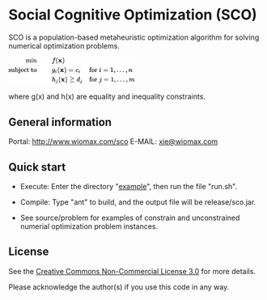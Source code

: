 Social Cognitive Optimization (SCO)
===================================

SCO is a population-based metaheuristic optimization algorithm for solving numerical optimization problems.

<img src="https://github.com/xfxie/sco/blob/master/image/nop.png" width="50%" />

where g(x) and h(x) are equality and inequality constraints.

General information
-------------------

Portal: http://www.wiomax.com/sco   E-MAIL: xie@wiomax.com

Quick start
-----------

- Execute: Enter the directory "[example](https://github.com/xfxie/sco/tree/master/example)", then run the file "run.sh".

- Compile: Type "ant" to build, and the output file will be release/sco.jar. 

- See source/problem for examples of constrain and unconstrained numerial optimization problem instances.

License
-------

See the [Creative Commons Non-Commercial License 3.0](https://creativecommons.org/licenses/by-nc/3.0/us/) for more details.

Please acknowledge the author(s) if you use this code in any way.

